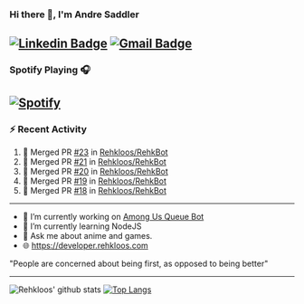 ### Hi there 👋, I'm Andre Saddler
[![Linkedin Badge](https://img.shields.io/badge/-andrexsaddler-blue?style=flat-square&logo=Linkedin&logoColor=white&link=https://www.linkedin.com/in/andrexsaddler/)](https://www.linkedin.com/in/andrexsaddler/)
[![Gmail Badge](https://img.shields.io/badge/-contact@rehkloos.com-c14438?style=flat-square&logo=Gmail&logoColor=white&link=mailto:contact@rehkloos.com)](mailto:contact@rehkloos.com)
---
### Spotify Playing 🎧

[![Spotify](https://novatorem.rehkloos.vercel.app/api/spotify)](https://open.spotify.com/user/Rehkloos)
---

### :zap: Recent Activity

<!--START_SECTION:activity-->
1. 🎉 Merged PR [#23](https://github.com/Rehkloos/RehkBot/pull/23) in [Rehkloos/RehkBot](https://github.com/Rehkloos/RehkBot)
2. 🎉 Merged PR [#21](https://github.com/Rehkloos/RehkBot/pull/21) in [Rehkloos/RehkBot](https://github.com/Rehkloos/RehkBot)
3. 🎉 Merged PR [#20](https://github.com/Rehkloos/RehkBot/pull/20) in [Rehkloos/RehkBot](https://github.com/Rehkloos/RehkBot)
4. 🎉 Merged PR [#19](https://github.com/Rehkloos/RehkBot/pull/19) in [Rehkloos/RehkBot](https://github.com/Rehkloos/RehkBot)
5. 🎉 Merged PR [#18](https://github.com/Rehkloos/RehkBot/pull/18) in [Rehkloos/RehkBot](https://github.com/Rehkloos/RehkBot)
<!--END_SECTION:activity-->

---

- 🔭 I’m currently working on [Among Us Queue Bot](https://github.com/Rehkloos/queue-bot)
- 🌱 I’m currently learning NodeJS
- 💬 Ask me about anime and games.
- 🌐 https://developer.rehkloos.com

"People are concerned about being first, as opposed to being better"

---
![Rehkloos' github stats](https://github-readme-stats.vercel.app/api?username=Rehkloos&count_private=true)
[![Top Langs](https://github-readme-stats.vercel.app/api/top-langs/?username=Rehkloos&layout=compact)](https://github.com/anuraghazra/github-readme-stats)
